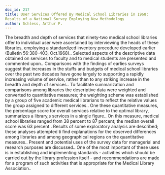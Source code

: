```yaml
---
doc_id: 217
title: User Services Offered By Medical School Libraries in 1968:
Results of a National Survey Employing New Methodology
author: Schless, Arthur P.
---
```


The breadth and depth of services that ninety-two medical school libraries
offer to individual user were ascertained by interviewing the heads of these
libraries, employing a standardized inventory procedure developed earlier
(Bulletin 56:380-403, Oct.1968).. Selected aspects of the descriptive data 
obtained on services to faculty and to medical students are presented and 
commented upon.. Comparisons with the findings of earlies surveys suggest 
that increases in the stuffs and budgets of medical school libraries over the 
past two decades have gone largely to supporting a rapidly increasing volume of 
service, rather than to any striking increase in the breadth and depth of
services.. To facilitate summarization and comparisons among libraries the 
descriptive data were weighted and converted to quantitative measures; the
weighting scheme was established by a group of five academic medical librarians
to reflect the relative values the group assigned to different services..
One these quantitative measures, the percentage score for overall services
relative to the optimal library, summarizes a library,s services in a single
figure.. On this measure, medical school libraries ranged from 38 percent to 
87 percent; the median overall score was 63 percent.. Results of some 
exploratory analysis are described; these analyses attempted ti find 
explanations for the observed differences among libraries and among geographical
regions on the quantitative measures.. Present and potential uses of the survey
data for managerial and research purposes are discussed.. One of the most
important of these uses is in establishing and implementing standards - 
activities which should be carried out by the library profession itself - and
recommendations are made for a program of such activities that is appropriate 
for the Medical Library Association..